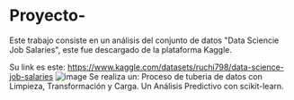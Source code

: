 # Proyecto-
Este trabajo consiste en un análisis del conjunto de datos "Data Sciencie Job Salaries", este fue descargado de la plataforma Kaggle.



Su link es este: https://www.kaggle.com/datasets/ruchi798/data-science-job-salaries
![image](https://user-images.githubusercontent.com/91400893/185283282-33fda183-c628-4f34-b306-04b976a8bd0b.png)
Se realiza un:
Proceso de tuberia de datos con Limpieza, Transformación y Carga.
Un Análisis Predictivo con scikit-learn.
